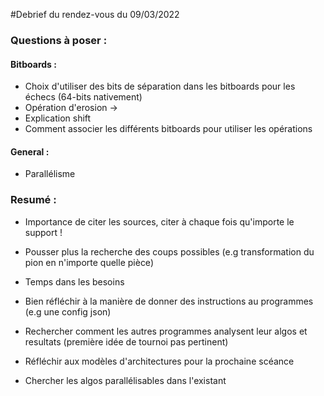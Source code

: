 #Debrief du rendez-vous du 09/03/2022

### Questions à poser :

#### Bitboards :

- Choix d'utiliser des bits de séparation dans les bitboards pour les échecs (64-bits nativement)
- Opération d'erosion -> 
- Explication shift
- Comment associer les différents bitboards pour utiliser les opérations

#### General :

- Parallélisme

### Resumé :

- Importance de citer les sources, citer à chaque fois qu'importe le support !
- Pousser plus la recherche des coups possibles (e.g transformation du pion en n'importe quelle pièce)
- Temps dans les besoins
- Bien réfléchir à la manière de donner des instructions au programmes (e.g une config json)
- Rechercher comment les autres programmes analysent leur algos et resultats (première idée de tournoi pas pertinent)

- Réfléchir aux modèles d'architectures pour la prochaine scéance
- Chercher les algos parallélisables dans l'existant
